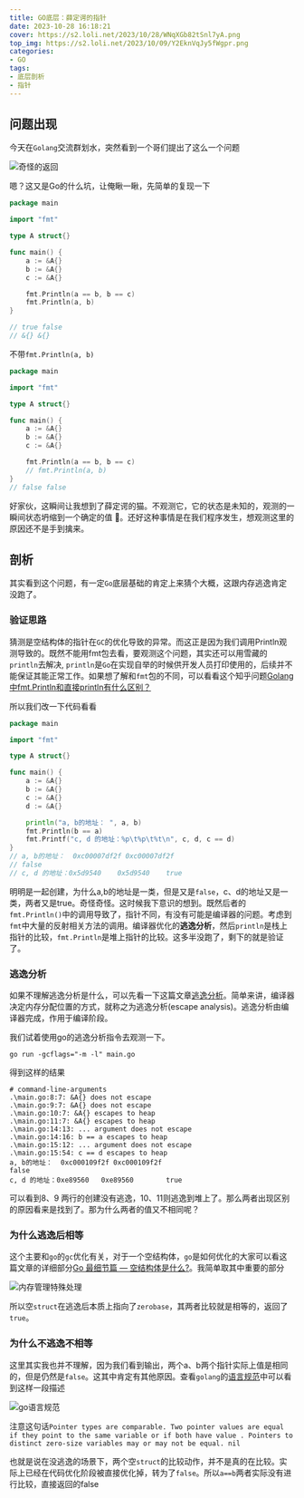 ```yaml
---
title: GO底层：薛定谔的指针
date: 2023-10-28 16:18:21
cover: https://s2.loli.net/2023/10/28/WNqXGb82tSnl7yA.png
top_img: https://s2.loli.net/2023/10/09/Y2EknVqJy5fWgpr.png
categories: 
- GO
tags:
- 底层剖析
- 指针
---
```


## 问题出现

今天在`Golang`交流群划水，突然看到一个哥们提出了这么一个问题

![奇怪的返回](https://s2.loli.net/2023/10/28/ZaoFyBdmIHufsl8.png)

嗯？这又是Go的什么坑，让俺瞅一瞅，先简单的复现一下

```go
package main

import "fmt"

type A struct{}

func main() {
	a := &A{}
	b := &A{}
	c := &A{}

	fmt.Println(a == b, b == c)
	fmt.Println(a, b)
}

// true false
// &{} &{}
```

不带`fmt.Println(a, b)`

```go
package main

import "fmt"

type A struct{}

func main() {
	a := &A{}
	b := &A{}
	c := &A{}

	fmt.Println(a == b, b == c)
	// fmt.Println(a, b)
}
// false false
```

好家伙，这瞬间让我想到了薛定谔的猫。不观测它，它的状态是未知的，观测的一瞬间状态坍缩到一个确定的值 🐂。还好这种事情是在我们程序发生，想观测这里的原因还不是手到擒来。

## 剖析

其实看到这个问题，有一定`Go`底层基础的肯定上来猜个大概，这跟内存逃逸肯定没跑了。

### 验证思路

猜测是空结构体的指针在`GC`的优化导致的异常。而这正是因为我们调用Println观测导致的。既然不能用fmt包去看，要观测这个问题，其实还可以用雪藏的`println`去解决, `println`是`Go`在实现自举的时候供开发人员打印使用的，后续并不能保证其能正常工作。如果想了解和`fmt`包的不同，可以看看这个知乎问题[Golang中fmt.Println和直接println有什么区别？](https://www.zhihu.com/question/335186436)

所以我们改一下代码看看

```go
package main

import "fmt"

type A struct{}

func main() {
	a := &A{}
	b := &A{}
	c := &A{}
	d := &A{}

	println("a, b的地址： ", a, b)
	fmt.Println(b == a)
	fmt.Printf("c, d 的地址：%p\t%p\t%t\n", c, d, c == d)
}
// a, b的地址：  0xc00007df2f 0xc00007df2f
// false
// c, d 的地址：0x5d9540	0x5d9540	true
```

明明是一起创建，为什么a,b的地址是一类，但是又是`false`，c、d的地址又是一类，两者又是true。奇怪奇怪。这时候我下意识的想到。既然后者的`fmt.Println()`中的调用导致了，指针不同，有没有可能是编译器的问题。考虑到`fmt`中大量的反射相关方法的调用。编译器优化的**逃逸分析**，然后`println`是栈上指针的比较，`fmt.Println`是堆上指针的比较。这多半没跑了，剩下的就是验证了。

### 逃逸分析

如果不理解逃逸分析是什么，可以先看一下这篇文章[逃逸分析](https://geektutu.com/post/hpg-escape-analysis.html)。简单来讲，编译器决定内存分配位置的方式，就称之为逃逸分析(escape analysis)。逃逸分析由编译器完成，作用于编译阶段。

我们试着使用go的逃逸分析指令去观测一下。

```shell
go run -gcflags="-m -l" main.go
```

得到这样的结果

```text
# command-line-arguments
.\main.go:8:7: &A{} does not escape
.\main.go:9:7: &A{} does not escape
.\main.go:10:7: &A{} escapes to heap
.\main.go:11:7: &A{} escapes to heap
.\main.go:14:13: ... argument does not escape
.\main.go:14:16: b == a escapes to heap
.\main.go:15:12: ... argument does not escape
.\main.go:15:54: c == d escapes to heap
a, b的地址：  0xc000109f2f 0xc000109f2f
false
c, d 的地址：0xe89560   0xe89560        true
```

可以看到8、9 两行的创建没有逃逸，10、11则逃逸到堆上了。那么两者出现区别的原因看来是找到了。那为什么两者的值又不相同呢？

### 为什么逃逸后相等

这个主要和`go`的`gc`优化有关，对于一个空结构体，`go`是如何优化的大家可以看这篇文章的详细部分[Go 最细节篇 — 空结构体是什么?](https://juejin.cn/post/6908733156707287048)。我简单取其中重要的部分

![内存管理特殊处理](https://s2.loli.net/2023/10/28/2AjHfwv1xzSFhJK.png)

所以空`struct`在逃逸后本质上指向了`zerobase`，其两者比较就是相等的，返回了`true`。

### 为什么不逃逸不相等

这里其实我也并不理解，因为我们看到输出，两个a、b两个指针实际上值是相同的，但是仍然是`false`。这其中肯定有其他原因。查看`golang`的[语言规范](https://go.dev/ref/spec#Comparison_operators)中可以看到这样一段描述

![go语言规范](https://s2.loli.net/2023/10/28/u7XRlBqSGgNyoi8.png)

注意这句话`Pointer types are comparable. Two pointer values are equal if they point to the same variable or if both have value . Pointers to distinct zero-size variables may or may not be equal. nil`

也就是说在没逃逸的场景下，两个空`struct`的比较动作，并不是真的在比较。实际上已经在代码优化阶段被直接优化掉，转为了`false`。所以`a==b`两者实际没有进行比较，直接返回的false
